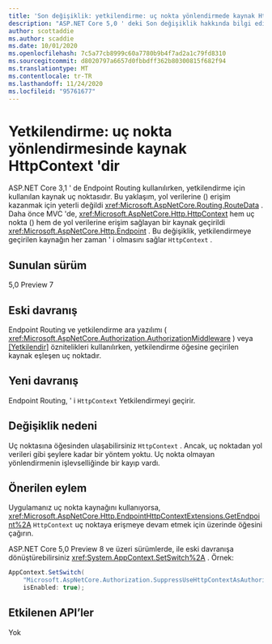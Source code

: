 ```yaml
---
title: 'Son değişiklik: yetkilendirme: uç nokta yönlendirmede kaynak HttpContext'
description: "ASP.NET Core 5,0 ' deki Son değişiklik hakkında bilgi edinin: Endpoint Routing Resource, HttpContext"
author: scottaddie
ms.author: scaddie
ms.date: 10/01/2020
ms.openlocfilehash: 7c5a77cb8999c60a7780b9b4f7ad2a1c79fd8310
ms.sourcegitcommit: d8020797a6657d0fbbdff362b80300815f682f94
ms.translationtype: MT
ms.contentlocale: tr-TR
ms.lasthandoff: 11/24/2020
ms.locfileid: "95761677"
---
```

# <a name="authorization-resource-in-endpoint-routing-is-httpcontext"></a>Yetkilendirme: uç nokta yönlendirmesinde kaynak HttpContext 'dir

ASP.NET Core 3,1 ' de Endpoint Routing kullanılırken, yetkilendirme için kullanılan kaynak uç noktasıdır. Bu yaklaşım, yol verilerine () erişim kazanmak için yeterli değildi <xref:Microsoft.AspNetCore.Routing.RouteData> . Daha önce MVC 'de, <xref:Microsoft.AspNetCore.Http.HttpContext> hem uç nokta () hem de yol verilerine erişim sağlayan bir kaynak geçirildi <xref:Microsoft.AspNetCore.Http.Endpoint> . Bu değişiklik, yetkilendirmeye geçirilen kaynağın her zaman ' i olmasını sağlar `HttpContext` .

## <a name="version-introduced"></a>Sunulan sürüm

5,0 Preview 7

## <a name="old-behavior"></a>Eski davranış

Endpoint Routing ve yetkilendirme ara yazılımı ( <xref:Microsoft.AspNetCore.Authorization.AuthorizationMiddleware> ) veya [[Yetkilendir]](xref:Microsoft.AspNetCore.Authorization.AuthorizeAttribute) öznitelikleri kullanılırken, yetkilendirme öğesine geçirilen kaynak eşleşen uç noktadır.

## <a name="new-behavior"></a>Yeni davranış

Endpoint Routing, ' i `HttpContext` Yetkilendirmeyi geçirir.

## <a name="reason-for-change"></a>Değişiklik nedeni

Uç noktasına öğesinden ulaşabilirsiniz `HttpContext` . Ancak, uç noktadan yol verileri gibi şeylere kadar bir yöntem yoktu. Uç nokta olmayan yönlendirmenin işlevselliğinde bir kayıp vardı.

## <a name="recommended-action"></a>Önerilen eylem

Uygulamanız uç nokta kaynağını kullanıyorsa, <xref:Microsoft.AspNetCore.Http.EndpointHttpContextExtensions.GetEndpoint%2A> `HttpContext` uç noktaya erişmeye devam etmek için üzerinde öğesini çağırın.

ASP.NET Core 5,0 Preview 8 ve üzeri sürümlerde, ile eski davranışa dönüştürebilirsiniz <xref:System.AppContext.SetSwitch%2A> . Örnek:

```csharp
AppContext.SetSwitch(
    "Microsoft.AspNetCore.Authorization.SuppressUseHttpContextAsAuthorizationResource",
    isEnabled: true);
```

## <a name="affected-apis"></a>Etkilenen API’ler

Yok

<!--

### Category

ASP.NET Core

### Affected APIs

Not detectable via API analysis

-->
